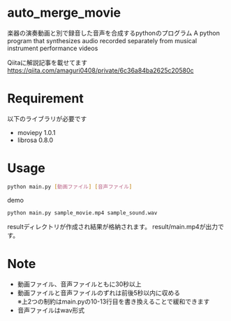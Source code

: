 # auto_merge_movie
楽器の演奏動画と別で録音した音声を合成するpythonのプログラム
A python program that synthesizes audio recorded separately from musical instrument performance videos

Qiitaに解説記事を載せてます
https://qiita.com/amaguri0408/private/6c36a84ba2625c20580c

# Requirement
以下のライブラリが必要です
* moviepy 1.0.1
* librosa 0.8.0

# Usage

```bash
python main.py [動画ファイル] [音声ファイル]
```

demo
```
python main.py sample_movie.mp4 sample_sound.wav
```

resultディレクトリが作成され結果が格納されます。
result/main.mp4が出力です。

# Note

* 動画ファイル、音声ファイルともに30秒以上
* 動画ファイルと音声ファイルのずれは前後5秒以内に収める  
※上2つの制約はmain.pyの10-13行目を書き換えることで緩和できます
* 音声ファイルはwav形式
